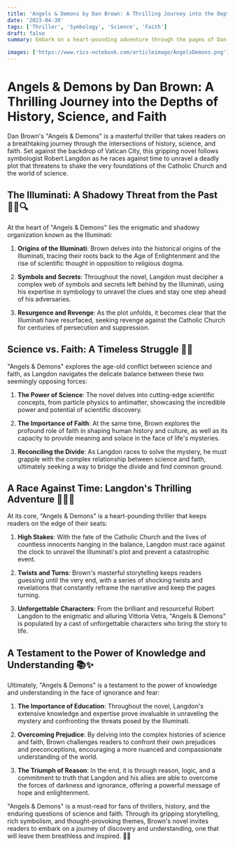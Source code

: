 ```yaml
---
title: 'Angels & Demons by Dan Brown: A Thrilling Journey into the Depths of History, Science, and Faith'
date: '2023-04-30'
tags: ['Thriller', 'Symbology', 'Science', 'Faith']
draft: false
summary: Embark on a heart-pounding adventure through the pages of Dan Brown's "Angels & Demons," a masterful blend of history, science, and faith. Follow symbologist Robert Langdon as he races against time to unravel a deadly plot that threatens to shake the very foundations of the Catholic Church and the world of science.

images: ['https://www.rics-notebook.com/articleimage/AngelsDemons.png']
---
```


# Angels & Demons by Dan Brown: A Thrilling Journey into the Depths of History, Science, and Faith

Dan Brown's "Angels & Demons" is a masterful thriller that takes readers on a breathtaking journey through the intersections of history, science, and faith. Set against the backdrop of Vatican City, this gripping novel follows symbologist Robert Langdon as he races against time to unravel a deadly plot that threatens to shake the very foundations of the Catholic Church and the world of science.

## The Illuminati: A Shadowy Threat from the Past 🕵️‍♂️🔍

At the heart of "Angels & Demons" lies the enigmatic and shadowy organization known as the Illuminati:

1. **Origins of the Illuminati**: Brown delves into the historical origins of the Illuminati, tracing their roots back to the Age of Enlightenment and the rise of scientific thought in opposition to religious dogma.

2. **Symbols and Secrets**: Throughout the novel, Langdon must decipher a complex web of symbols and secrets left behind by the Illuminati, using his expertise in symbology to unravel the clues and stay one step ahead of his adversaries.

3. **Resurgence and Revenge**: As the plot unfolds, it becomes clear that the Illuminati have resurfaced, seeking revenge against the Catholic Church for centuries of persecution and suppression.

## Science vs. Faith: A Timeless Struggle 🔬⛪

"Angels & Demons" explores the age-old conflict between science and faith, as Langdon navigates the delicate balance between these two seemingly opposing forces:

1. **The Power of Science**: The novel delves into cutting-edge scientific concepts, from particle physics to antimatter, showcasing the incredible power and potential of scientific discovery.

2. **The Importance of Faith**: At the same time, Brown explores the profound role of faith in shaping human history and culture, as well as its capacity to provide meaning and solace in the face of life's mysteries.

3. **Reconciling the Divide**: As Langdon races to solve the mystery, he must grapple with the complex relationship between science and faith, ultimately seeking a way to bridge the divide and find common ground.

## A Race Against Time: Langdon's Thrilling Adventure 🏃‍♂️💨

At its core, "Angels & Demons" is a heart-pounding thriller that keeps readers on the edge of their seats:

1. **High Stakes**: With the fate of the Catholic Church and the lives of countless innocents hanging in the balance, Langdon must race against the clock to unravel the Illuminati's plot and prevent a catastrophic event.

2. **Twists and Turns**: Brown's masterful storytelling keeps readers guessing until the very end, with a series of shocking twists and revelations that constantly reframe the narrative and keep the pages turning.

3. **Unforgettable Characters**: From the brilliant and resourceful Robert Langdon to the enigmatic and alluring Vittoria Vetra, "Angels & Demons" is populated by a cast of unforgettable characters who bring the story to life.

## A Testament to the Power of Knowledge and Understanding 📚✨

Ultimately, "Angels & Demons" is a testament to the power of knowledge and understanding in the face of ignorance and fear:

1. **The Importance of Education**: Throughout the novel, Langdon's extensive knowledge and expertise prove invaluable in unraveling the mystery and confronting the threats posed by the Illuminati.

2. **Overcoming Prejudice**: By delving into the complex histories of science and faith, Brown challenges readers to confront their own prejudices and preconceptions, encouraging a more nuanced and compassionate understanding of the world.

3. **The Triumph of Reason**: In the end, it is through reason, logic, and a commitment to truth that Langdon and his allies are able to overcome the forces of darkness and ignorance, offering a powerful message of hope and enlightenment.

"Angels & Demons" is a must-read for fans of thrillers, history, and the enduring questions of science and faith. Through its gripping storytelling, rich symbolism, and thought-provoking themes, Brown's novel invites readers to embark on a journey of discovery and understanding, one that will leave them breathless and inspired. 🌟💫
